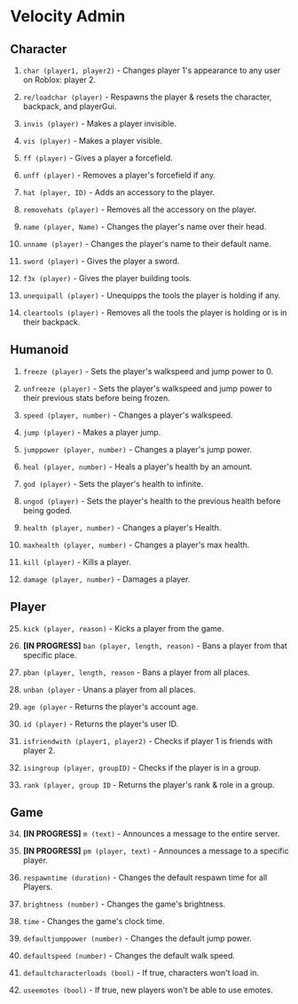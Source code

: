 # Velocity Admin

## Character

1. `char (player1, player2)` - Changes player 1's appearance to any user on Roblox: player 2.

2. `re/loadchar (player)` - Respawns the player & resets the character, backpack, and playerGui.

3. `invis (player)` - Makes a player invisible.

4. `vis (player)` - Makes a player visible.

1. `ff (player)` - Gives a player a forcefield.

2. `unff (player)` - Removes a player's forcefield if any.

3. `hat (player, ID)` - Adds an accessory to the player.

4. `removehats (player)` - Removes all the accessory on the player.

5.  `name (player, Name)` - Changes the player's name over their head.

6.  `unname (player)` - Changes the player's name to their default name.

7.  `sword (player)` - Gives the player a sword.

8.  `f3x (player)` - Gives the player building tools.

9.  `unequipall (player)` - Unequipps the tools the player is holding if any.

10. `cleartools (player)` - Removes all the tools the player is holding or is in their backpack.

## Humanoid

1.  `freeze (player)` - Sets the player's walkspeed and jump power to 0.

2.  `unfreeze (player)` - Sets the player's walkspeed and jump power to their previous stats before being frozen.

3.  `speed (player, number)` - Changes a player's walkspeed.

4.  `jump (player)` - Makes a player jump.

5.  `jumppower (player, number)` - Changes a player's jump power.

6.  `heal (player, number)` - Heals a player's health by an amount.

7.  `god (player)` - Sets the player's health to infinite.

8.  `ungod (player)` - Sets the player's health to the previous health before being goded.

9.  `health (player, number)` - Changes a player's Health.

10. `maxhealth (player, number)` - Changes a player's max health.

11. `kill (player)` - Kills a player.

12. `damage (player, number)` - Damages a player.

## Player

25. `kick (player, reason)` - Kicks a player from the game.

26. **[IN PROGRESS]** `ban (player, length, reason)` - Bans a player from that specific place.

27. `pban (player, length, reason` - Bans a player from all places.

28. `unban (player` - Unans a player from all places.

29. `age (player` - Returns the player's account age.

30. `id (player)` - Returns the player's user ID.

31. `isfriendwith (player1, player2)` - Checks if player 1 is friends with player 2.

32. `isingroup (player, groupID)` - Checks if the player is in a group.

33. `rank (player, group ID` - Returns the player's rank & role in a group.

## Game

34. **[IN PROGRESS]** `m (text)` - Announces a message to the entire server.

35. **[IN PROGRESS]** `pm (player, text)` - Announces a message to a specific player.

36. `respawntime (duration)` - Changes the default respawn time for all Players.

37. `brightness (number)` - Changes the game's brightness.

38. `time` - Changes the game's clock time.

39. `defaultjumppower (number)` - Changes the default jump power.

40. `defaultspeed (number)` - Changes the default walk speed.

41. `defaultcharacterloads (bool)` - If true, characters won't load in.

42. `useemotes (bool)` - If true, new players won't be able to use emotes.